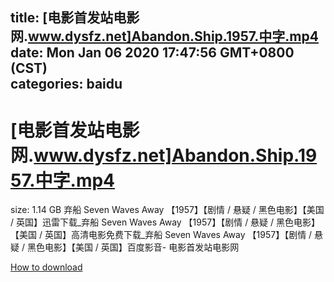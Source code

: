 
title: [电影首发站电影网.www.dysfz.net]Abandon.Ship.1957.中字.mp4
date: Mon Jan 06 2020 17:47:56 GMT+0800 (CST)    
categories: baidu
---

# [电影首发站电影网.www.dysfz.net]Abandon.Ship.1957.中字.mp4
size: 1.14 GB
 弃船 Seven Waves Away 【1957】【剧情 / 悬疑 / 黑色电影】【美国 / 英国】迅雷下载_弃船 Seven Waves Away 【1957】【剧情 / 悬疑 / 黑色电影】【美国 / 英国】高清电影免费下载_弃船 Seven Waves Away 【1957】【剧情 / 悬疑 / 黑色电影】【美国 / 英国】百度影音- 电影首发站电影网
 

[How to download](https://bpcam.bemobtrk.com/go/2ceec3aa-1ca2-46d6-b9ff-aaa5c184517c?jno=210)